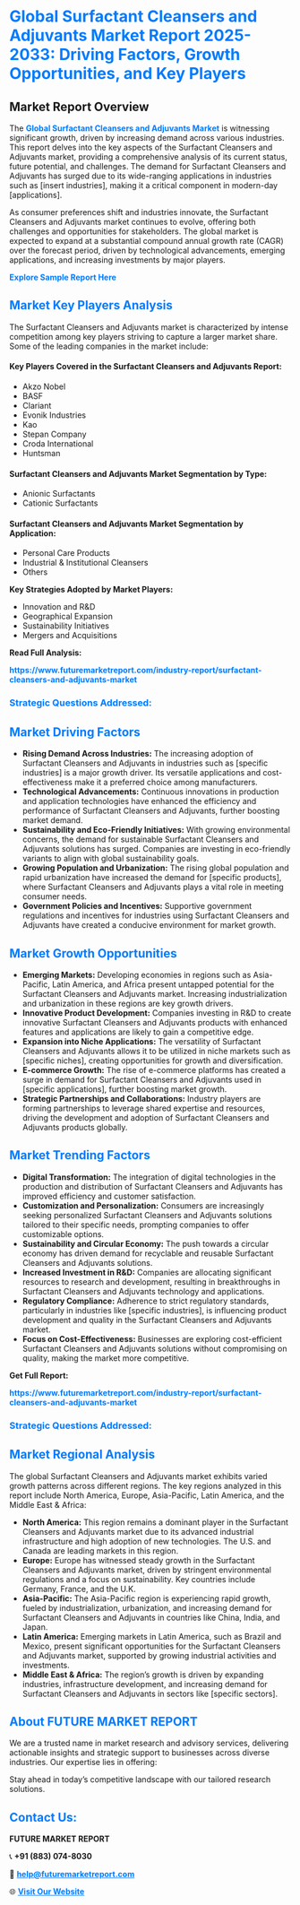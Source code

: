 <h1 style="color: #007BFF;">Global Surfactant Cleansers and Adjuvants Market Report 2025-2033: Driving Factors, Growth Opportunities, and Key Players</h1>

<section id="overview">
<h2>Market Report Overview</h2>
<p>The <a href="https://www.futuremarketreport.com/industry-report/surfactant-cleansers-and-adjuvants-market" style="color: #007BFF; text-decoration: none;"><strong>Global Surfactant Cleansers and Adjuvants Market</strong></a> is witnessing significant growth, driven by increasing demand across various industries. This report delves into the key aspects of the Surfactant Cleansers and Adjuvants market, providing a comprehensive analysis of its current status, future potential, and challenges. The demand for Surfactant Cleansers and Adjuvants has surged due to its wide-ranging applications in industries such as [insert industries], making it a critical component in modern-day [applications].</p>
<p>As consumer preferences shift and industries innovate, the Surfactant Cleansers and Adjuvants market continues to evolve, offering both challenges and opportunities for stakeholders. The global market is expected to expand at a substantial compound annual growth rate (CAGR) over the forecast period, driven by technological advancements, emerging applications, and increasing investments by major players.</p>
</section>

<section id="overview">
<p><a href="https://www.futuremarketreport.com/request-sample/reportId=51805" style="color: #007BFF; text-decoration: none;"><strong>Explore Sample Report Here</strong></a></p>
</section>

<section id="key-players">
<h2 style="color: #007BFF;">Market Key Players Analysis</h2>
<p>The Surfactant Cleansers and Adjuvants market is characterized by intense competition among key players striving to capture a larger market share. Some of the leading companies in the market include:</p>
<h4>Key Players Covered in the Surfactant Cleansers and Adjuvants Report:</h4>
<ul><li>Akzo Nobel</li><li>BASF</li><li>Clariant</li><li>Evonik Industries</li><li>Kao</li><li>Stepan Company</li><li>Croda International</li><li>Huntsman</li></ul>
<h4>Surfactant Cleansers and Adjuvants Market Segmentation by Type:</h4>
<ul><li>Anionic Surfactants</li><li>Cationic Surfactants</li></ul>

<h4>Surfactant Cleansers and Adjuvants Market Segmentation by Application:</h4>
<ul><li>Personal Care Products</li><li>Industrial &amp; Institutional Cleansers</li><li>Others</li></ul>
<p><strong>Key Strategies Adopted by Market Players:</strong></p>
<ul>
<li>Innovation and R&D</li>
<li>Geographical Expansion</li>
<li>Sustainability Initiatives</li>
<li>Mergers and Acquisitions</li>
</ul>
</section>

<section>
<p><strong>Read Full Analysis: </strong></p><a href="https://www.futuremarketreport.com/industry-report/surfactant-cleansers-and-adjuvants-market" style="color: #007BFF; text-decoration: none;"><strong>https://www.futuremarketreport.com/industry-report/surfactant-cleansers-and-adjuvants-market</strong></a>
<h3 style="color: #007BFF;">Strategic Questions Addressed:</h3>
</section>

<section id="driving-factors">
<h2 style="color: #007BFF;">Market Driving Factors</h2>
<ul>
<li><strong>Rising Demand Across Industries:</strong> The increasing adoption of Surfactant Cleansers and Adjuvants in industries such as [specific industries] is a major growth driver. Its versatile applications and cost-effectiveness make it a preferred choice among manufacturers.</li>
<li><strong>Technological Advancements:</strong> Continuous innovations in production and application technologies have enhanced the efficiency and performance of Surfactant Cleansers and Adjuvants, further boosting market demand.</li>
<li><strong>Sustainability and Eco-Friendly Initiatives:</strong> With growing environmental concerns, the demand for sustainable Surfactant Cleansers and Adjuvants solutions has surged. Companies are investing in eco-friendly variants to align with global sustainability goals.</li>
<li><strong>Growing Population and Urbanization:</strong> The rising global population and rapid urbanization have increased the demand for [specific products], where Surfactant Cleansers and Adjuvants plays a vital role in meeting consumer needs.</li>
<li><strong>Government Policies and Incentives:</strong> Supportive government regulations and incentives for industries using Surfactant Cleansers and Adjuvants have created a conducive environment for market growth.</li>
</ul>
</section>

<section id="growth-opportunities">
<h2 style="color: #007BFF;">Market Growth Opportunities</h2>
<ul>
<li><strong>Emerging Markets:</strong> Developing economies in regions such as Asia-Pacific, Latin America, and Africa present untapped potential for the Surfactant Cleansers and Adjuvants market. Increasing industrialization and urbanization in these regions are key growth drivers.</li>
<li><strong>Innovative Product Development:</strong> Companies investing in R&D to create innovative Surfactant Cleansers and Adjuvants products with enhanced features and applications are likely to gain a competitive edge.</li>
<li><strong>Expansion into Niche Applications:</strong> The versatility of Surfactant Cleansers and Adjuvants allows it to be utilized in niche markets such as [specific niches], creating opportunities for growth and diversification.</li>
<li><strong>E-commerce Growth:</strong> The rise of e-commerce platforms has created a surge in demand for Surfactant Cleansers and Adjuvants used in [specific applications], further boosting market growth.</li>
<li><strong>Strategic Partnerships and Collaborations:</strong> Industry players are forming partnerships to leverage shared expertise and resources, driving the development and adoption of Surfactant Cleansers and Adjuvants products globally.</li>
</ul>
</section>

<section id="trending-factors">
<h2 style="color: #007BFF;">Market Trending Factors</h2>
<ul>
<li><strong>Digital Transformation:</strong> The integration of digital technologies in the production and distribution of Surfactant Cleansers and Adjuvants has improved efficiency and customer satisfaction.</li>
<li><strong>Customization and Personalization:</strong> Consumers are increasingly seeking personalized Surfactant Cleansers and Adjuvants solutions tailored to their specific needs, prompting companies to offer customizable options.</li>
<li><strong>Sustainability and Circular Economy:</strong> The push towards a circular economy has driven demand for recyclable and reusable Surfactant Cleansers and Adjuvants solutions.</li>
<li><strong>Increased Investment in R&D:</strong> Companies are allocating significant resources to research and development, resulting in breakthroughs in Surfactant Cleansers and Adjuvants technology and applications.</li>
<li><strong>Regulatory Compliance:</strong> Adherence to strict regulatory standards, particularly in industries like [specific industries], is influencing product development and quality in the Surfactant Cleansers and Adjuvants market.</li>
<li><strong>Focus on Cost-Effectiveness:</strong> Businesses are exploring cost-efficient Surfactant Cleansers and Adjuvants solutions without compromising on quality, making the market more competitive.</li>
</ul>
</section>

<section>
<p><strong>Get Full Report: </strong></p><a href="https://www.futuremarketreport.com/industry-report/surfactant-cleansers-and-adjuvants-market" style="color: #007BFF; text-decoration: none;"><strong>https://www.futuremarketreport.com/industry-report/surfactant-cleansers-and-adjuvants-market</strong></a>
<h3 style="color: #007BFF;">Strategic Questions Addressed:</h3>
</section>


<section id="regional-analysis">
<h2 style="color: #007BFF;">Market Regional Analysis</h2>
<p>The global Surfactant Cleansers and Adjuvants market exhibits varied growth patterns across different regions. The key regions analyzed in this report include North America, Europe, Asia-Pacific, Latin America, and the Middle East & Africa:</p>
<ul>
<li><strong>North America:</strong> This region remains a dominant player in the Surfactant Cleansers and Adjuvants market due to its advanced industrial infrastructure and high adoption of new technologies. The U.S. and Canada are leading markets in this region.</li>
<li><strong>Europe:</strong> Europe has witnessed steady growth in the Surfactant Cleansers and Adjuvants market, driven by stringent environmental regulations and a focus on sustainability. Key countries include Germany, France, and the U.K.</li>
<li><strong>Asia-Pacific:</strong> The Asia-Pacific region is experiencing rapid growth, fueled by industrialization, urbanization, and increasing demand for Surfactant Cleansers and Adjuvants in countries like China, India, and Japan.</li>
<li><strong>Latin America:</strong> Emerging markets in Latin America, such as Brazil and Mexico, present significant opportunities for the Surfactant Cleansers and Adjuvants market, supported by growing industrial activities and investments.</li>
<li><strong>Middle East & Africa:</strong> The region’s growth is driven by expanding industries, infrastructure development, and increasing demand for Surfactant Cleansers and Adjuvants in sectors like [specific sectors].</li>
</ul>
</section>

<footer>
<h2 style="color: #007BFF;">About FUTURE MARKET REPORT</h2>
<p>We are a trusted name in market research and advisory services, delivering actionable insights and strategic support to businesses across diverse industries. Our expertise lies in offering:</p>

<p>Stay ahead in today’s competitive landscape with our tailored research solutions.</p>

<h2 style="color: #007BFF;">Contact Us:</h2>
<p><strong>FUTURE MARKET REPORT</strong></p>
<p>📞 <strong>+91 (883) 074-8030</strong></p>
<p>📧 <strong><a href="mailto:help@futuremarketreport.com" style="color: #007BFF;">help@futuremarketreport.com</a></strong></p>
<p>🌐 <strong><a href="https://www.futuremarketreport.com/" style="color: #007BFF;">Visit Our Website</a></strong></p>
</footer>
